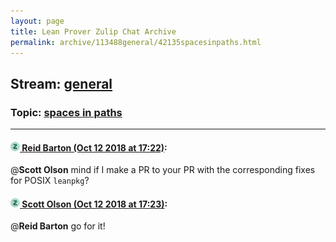```yaml
---
layout: page
title: Lean Prover Zulip Chat Archive 
permalink: archive/113488general/42135spacesinpaths.html
---
```


## Stream: [general](index.html)
### Topic: [spaces in paths](42135spacesinpaths.html)

---

#### [![Click to go to Zulip](../../assets/img/zulip2.png) Reid Barton (Oct 12 2018 at 17:22)](https://leanprover.zulipchat.com/#narrow/stream/113488-general/topic/spaces%20in%20paths/near/135682751):
@**Scott Olson** mind if I make a PR to your PR with the corresponding fixes for POSIX `leanpkg`?

#### [![Click to go to Zulip](../../assets/img/zulip2.png) Scott Olson (Oct 12 2018 at 17:23)](https://leanprover.zulipchat.com/#narrow/stream/113488-general/topic/spaces%20in%20paths/near/135682763):
@**Reid Barton** go for it!

